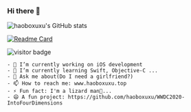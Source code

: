 ### Hi there 👋

![haoboxuxu's GitHub stats](https://github-readme-stats.vercel.app/api?username=haoboxuxu&show_icons=true&theme=Gradient)

[![Readme Card](https://github-readme-stats.vercel.app/api/pin/?username=haoboxuxu&repo=github-readme-stats)](https://github.com/haoboxuxu/github-readme-stats)

<img src="https://visitor-badge.laobi.icu/badge?page_id=andikaleonardo.andikaleonardo" alt="visitor badge"/>

```
- 🔭 I’m currently working on iOS development
- 🌱 I’m currently learning Swift, Objective-C ...
- 💬 Ask me about(Do I need a girlfriend?)
- 📫 How to reach me: www.haoboxuxu.top
- ⚡️ Fun fact: I'm a lizard man🦎...
- 😄 A fun project: https://github.com/haoboxuxu/WWDC2020-IntoFourDimensions
```
